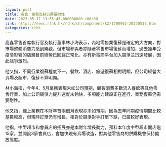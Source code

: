 ```yaml
---
layout: post
title: 高鑫：業務復蘇仍需要耐性
date: 2023-05-17 13:55:45.000000000 +08:00
link: https://news.rthk.hk/rthk/ch/component/k2/1700962-20230517.htm
categories: rthk
---
```


高鑫零售首席執行官及執行董事林小海表示，內地零售業復蘇是確定的大方向，對市場整體消費力感到樂觀，但市場參與者亦隨著零售市場復蘇而增加，過去幾年受疫情影響的店舖目前經營已回歸正常化，亦有新電商平台加入競爭並迅速發展，因此競爭激烈。

他又指，不同行業復蘇程度不一，餐飲、酒店、旅遊復蘇相對明顯，但公司經營大賣場及超市，復蘇不算明顯。

林小海指，今年4、5月業務表現未如公司預期，顧客消費多數流入餐飲等其他零售行業，加上公司競爭力提升速度未夠快，多項能力建設正在進行，業務復蘇仍需要耐性。

他又指，線上業務在本財年首兩個月表現亦未如預期，因為去年同期疫情期間比較基數較高，但現時訂單仍有增長，相對於競爭對手訂單下跌，已屬較好表現。

他指，中型超市和會員店的拓展亦是本財年增長動力，預料本年度中型超市開店逾15家，並開設3家會員店，會加快現有賣場改造，對其他零售商的併購機會保持開放態度。
